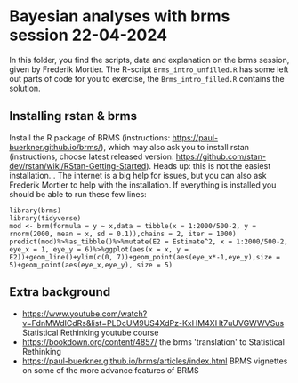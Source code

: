 # Bayesian analyses with brms session 22-04-2024

In this folder, you find the scripts, data and explanation on the brms session, given by Frederik Mortier.
The R-script `Brms_intro_unfilled.R` has some left out parts of code for you to exercise, the `Brms_intro_filled.R` contains the solution.

## Installing rstan & brms

Install the R package of BRMS (instructions: https://paul-buerkner.github.io/brms/), which may also ask you to install rstan (instructions, choose latest released version: https://github.com/stan-dev/rstan/wiki/RStan-Getting-Started). Heads up: this is not the easiest installation...
The internet is a big help for issues, but you can also ask Frederik Mortier to help with the installation. If everything is installed you should be able to run these few lines:

```
library(brms)
library(tidyverse)
mod <- brm(formula = y ~ x,data = tibble(x = 1:2000/500-2, y = rnorm(2000, mean = x, sd = 0.1)),chains = 2, iter = 1000)
predict(mod)%>%as_tibble()%>%mutate(E2 = Estimate^2, x = 1:2000/500-2, eye_x = 1, eye_y = 6)%>%ggplot(aes(x = x, y = E2))+geom_line()+ylim(c(0, 7))+geom_point(aes(eye_x*-1,eye_y),size = 5)+geom_point(aes(eye_x,eye_y), size = 5)
```

## Extra background

* https://www.youtube.com/watch?v=FdnMWdICdRs&list=PLDcUM9US4XdPz-KxHM4XHt7uUVGWWVSus Statistical Rethinking youtube course
* https://bookdown.org/content/4857/ the brms 'translation' to Statistical Rethinking
* https://paul-buerkner.github.io/brms/articles/index.html BRMS vignettes on some of the more advance features of BRMS
